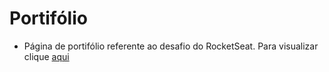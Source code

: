 <h1>Portifólio</h1>

- Página de portifólio referente ao desafio do RocketSeat. Para visualizar clique <a href="https://and-phillips.github.io/portifolio/">aqui</a>
